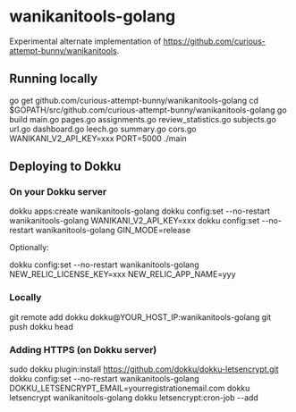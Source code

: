
# wanikanitools-golang

Experimental alternate implementation of https://github.com/curious-attempt-bunny/wanikanitools.

## Running locally

  go get github.com/curious-attempt-bunny/wanikanitools-golang
  cd $GOPATH/src/github.com/curious-attempt-bunny/wanikanitools-golang
  go build main.go pages.go assignments.go review_statistics.go subjects.go url.go dashboard.go leech.go summary.go cors.go
  WANIKANI_V2_API_KEY=xxx PORT=5000 ./main

## Deploying to Dokku

### On your Dokku server

  dokku apps:create wanikanitools-golang
  dokku config:set --no-restart wanikanitools-golang WANIKANI_V2_API_KEY=xxx
  dokku config:set --no-restart wanikanitools-golang GIN_MODE=release

Optionally:

  dokku config:set --no-restart wanikanitools-golang NEW_RELIC_LICENSE_KEY=xxx NEW_RELIC_APP_NAME=yyy

### Locally

  git remote add dokku dokku@YOUR_HOST_IP:wanikanitools-golang
  git push dokku head

### Adding HTTPS (on Dokku server)

  sudo dokku plugin:install https://github.com/dokku/dokku-letsencrypt.git
  dokku config:set --no-restart wanikanitools-golang DOKKU_LETSENCRYPT_EMAIL=yourregistrationemail.com
  dokku letsencrypt wanikanitools-golang
  dokku letsencrypt:cron-job --add    